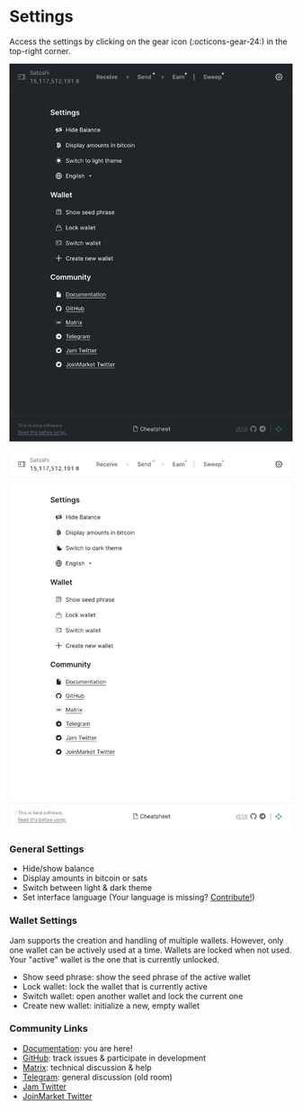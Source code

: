 # Settings

Access the settings by clicking on the gear icon (:octicons-gear-24:) in the top-right corner.

![](../assets/interface/settings.png#only-dark)

![](../assets/interface/settings-light.png#only-light)

### General Settings

- Hide/show balance
- Display amounts in bitcoin or sats
- Switch between light & dark theme
- Set interface language (Your language is missing? [Contribute!][translate])

[translate]: /contribute/#text

### Wallet Settings

Jam supports the creation and handling of multiple wallets. However, only one
wallet can be actively used at a time. Wallets are locked when not used. Your
"active" wallet is the one that is currently unlocked.

- Show seed phrase: show the seed phrase of the active wallet
- Lock wallet: lock the wallet that is currently active
- Switch wallet: open another wallet and lock the current one
- Create new wallet: initialize a new, empty wallet

### Community Links

- [Documentation](#): you are here!
- [GitHub](https://github.com/joinmarket-webui/jam/): track issues & participate in development
- [Matrix](https://matrix.to/#/%23jam:bitcoin.kyoto): technical discussion & help
- [Telegram](https://t.me/JoinMarketWebUI): general discussion (old room)
- [Jam Twitter](https://twitter.com/jamapporg)
- [JoinMarket Twitter](https://twitter.com/joinmarket)
